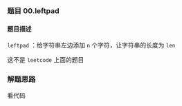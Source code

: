 ### 题目 00.leftpad
#### 题目描述
`leftpad` ：给字符串左边添加 `n` 个字符，让字符串的长度为 `len`

这不是 `leetcode` 上面的题目
### 解题思路
看代码